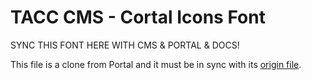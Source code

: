 # TACC CMS - Cortal Icons Font

SYNC THIS FONT HERE WITH CMS & PORTAL & DOCS!

This file is a clone from Portal and it must be in sync with its [origin file][origin].

[origin]: https://github.com/TACC/Frontera-Portal/blob/master/client/src/styles/trumps/icon.fonts.css

